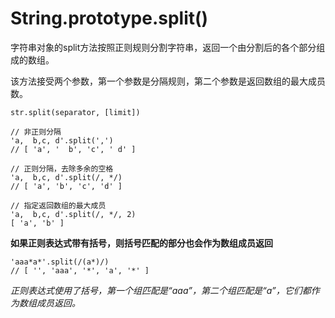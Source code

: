 String.prototype.split()
============

字符串对象的split方法按照正则规则分割字符串，返回一个由分割后的各个部分组成的数组。

该方法接受两个参数，第一个参数是分隔规则，第二个参数是返回数组的最大成员数。

`str.split(separator, [limit])`

```
// 非正则分隔
'a,  b,c, d'.split(',')
// [ 'a', '  b', 'c', ' d' ]

// 正则分隔，去除多余的空格
'a,  b,c, d'.split(/, */)
// [ 'a', 'b', 'c', 'd' ]

// 指定返回数组的最大成员
'a,  b,c, d'.split(/, */, 2)
[ 'a', 'b' ]

```

**如果正则表达式带有括号，则括号匹配的部分也会作为数组成员返回**

```
'aaa*a*'.split(/(a*)/)
// [ '', 'aaa', '*', 'a', '*' ]
```

*正则表达式使用了括号，第一个组匹配是“aaa”，第二个组匹配是“a”，它们都作为数组成员返回。*